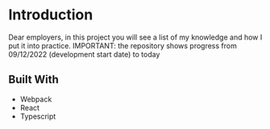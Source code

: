 # Introduction
Dear employers, in this project you will see a list of my knowledge and how I put it into practice. 
IMPORTANT: the repository shows progress from 09/12/2022 (development start date) to today
## Built With

* Webpack
* React
* Typescript